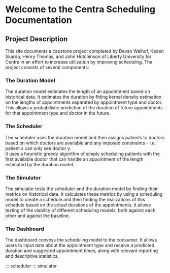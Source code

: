 # Welcome to the Centra Scheduling Documentation


## Project Description
This site documents a capstone project completed by Devan Walhof, Kaden Skarda, Henry Thomas, 
and John Hutchinson of Liberty University for Centra in an effort to increase utilization by
improving scheduling. The project consists of several components:

### The Duration Model
The duration model estimates the length of an appointment based on historical data. 
It estimates the duration by fitting kernel density estimation on the lengths of 
appointments separated by appointment type and doctor. This allows a probabilistic 
prediction of the duration of future appointments for that appointment type and doctor 
in the future.

### The Scheduler
The scheduler uses the duration model and then assigns patients to doctors based on which 
doctors are available and any imposed constraints - i.e. patient x can only see doctor y.  
It uses a heuristic greedy algorithm of simply scheduling patients with the first available
doctor that can handle an appointment of the length estimated by the duration model.

### The Simulator
The simulator tests the scheduler and the duration model by finding their metrics on historical
data. It calculates these metrics by using a scheduling model to create a schedule and then 
finding the realizations of this schedule based on the actual durations of the appointments.
It allows testing of the viability of different scheduling models, both against each other and 
against the baseline.  

### The Dashboard
The dashboard conveys the scheduling model to the consumer. It allows users to input
data about the appointment type and receive a predicted duration and suggested appointment 
times, along with relevant reporting and descriptive statistics. 

::: scheduler
::: simulator
